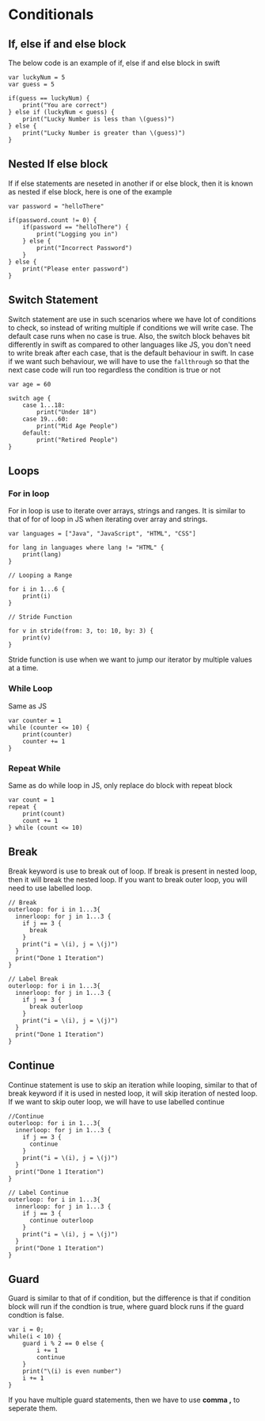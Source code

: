 # Conditionals

## If, else if and else block
The below code is an example of if, else if and else block in swift
```
var luckyNum = 5
var guess = 5

if(guess == luckyNum) {
    print("You are correct")
} else if (luckyNum < guess) {
    print("Lucky Number is less than \(guess)")
} else {
    print("Lucky Number is greater than \(guess)")
}
```

## Nested If else block
If if else statements are neseted in another if or else block, then it is known as nested if else block, here is one of the example
```
var password = "helloThere"

if(password.count != 0) {
    if(password == "helloThere") {
        print("Logging you in")
    } else {
        print("Incorrect Password")
    }
} else {
    print("Please enter password")
}
```

## Switch Statement
Switch statement are use in such scenarios where we have lot of conditions to check, so instead of writing multiple if conditions we will write case. The default case runs when no case is true.
Also, the switch block behaves bit differently in swift as compared to other languages like JS, you don't need to write break after each case, that is the default behaviour in swift.
In case if we want such behaviour, we will have to use the ```fallthrough``` so that the next case code will run too regardless the condition is true or not
```
var age = 60

switch age {
    case 1...18:
        print("Under 18")
    case 19...60:
        print("Mid Age People")
    default:
        print("Retired People")
}
```

## Loops

### For in loop
For in loop is use to iterate over arrays, strings and ranges. It is similar to that of for of loop in JS when iterating over array and strings.
```
var languages = ["Java", "JavaScript", "HTML", "CSS"]

for lang in languages where lang != "HTML" {
    print(lang)
}

// Looping a Range

for i in 1...6 {
    print(i)
}

// Stride Function

for v in stride(from: 3, to: 10, by: 3) {
    print(v)
}
```

Stride function is use when we want to jump our iterator by multiple values at a time.

### While Loop
Same as JS
```
var counter = 1
while (counter <= 10) {
    print(counter)
    counter += 1
}
```

### Repeat While
Same as do while loop in JS, only replace do block with repeat block
```
var count = 1
repeat {
    print(count)
    count += 1
} while (count <= 10)
```

## Break
Break keyword is use to break out of loop. If break is present in nested loop, then it will break the nested loop. If you want to break outer loop, you will need to use labelled loop.
```
// Break
outerloop: for i in 1...3{
  innerloop: for j in 1...3 {
    if j == 3 {
      break
    }
    print("i = \(i), j = \(j)")
  }
  print("Done 1 Iteration")
}

// Label Break
outerloop: for i in 1...3{
  innerloop: for j in 1...3 {
    if j == 3 {
      break outerloop
    }
    print("i = \(i), j = \(j)")
  }
  print("Done 1 Iteration")
}
```

## Continue
Continue statement is use to skip an iteration while looping, similar to that of break keyword if it is used in nested loop, it will skip iteration of nested loop.
If we want to skip outer loop, we will have to use labelled continue
```
//Continue
outerloop: for i in 1...3{
  innerloop: for j in 1...3 {
    if j == 3 {
      continue
    }
    print("i = \(i), j = \(j)")
  }
  print("Done 1 Iteration")
}

// Label Continue
outerloop: for i in 1...3{
  innerloop: for j in 1...3 {
    if j == 3 {
      continue outerloop
    }
    print("i = \(i), j = \(j)")
  }
  print("Done 1 Iteration")
}
```

## Guard 
Guard is similar to that of if condition, but the difference is that if condition block will run if the condtion is true, where guard block runs if the guard condtion is false.
```
var i = 0;
while(i < 10) {
    guard i % 2 == 0 else {
        i += 1
        continue
    }
    print("\(i) is even number")
    i += 1
}
```

If you have multiple guard statements, then we have to use **comma ,** to seperate them.
